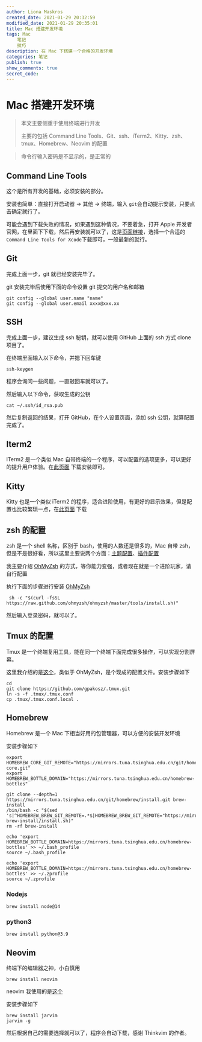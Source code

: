```yaml
---
author: Liona Maskros
created_date: 2021-01-29 20:32:59
modified_date: 2021-01-29 20:35:01
title: Mac 搭建开发环境
tags: Mac
    笔记
	技巧
description: 在 Mac 下搭建一个合格的开发环境
categories: 笔记
publish: true
show_comments: true
secret_code:
---
```


# Mac 搭建开发环境

> 本文主要侧重于使用终端进行开发
>
> 主要的包括 Command Line Tools、Git、ssh、iTerm2、Kitty、zsh、tmux、Homebrew、Neovim 的配置

> 命令行输入密码是不显示的，是正常的

## Command Line Tools

这个是所有开发的基础，必须安装的部分。

安装也简单：直接打开启动器 -> 其他 -> 终端，输入 `git`会自动提示安装，只要点击确定就行了。

可能会遇到下载失败的情况，如果遇到这种情况，不要着急，打开 Apple 开发者官网，在里面下下载，然后再安装就可以了，这是[页面链接](https://developer.apple.com/download/more/)，选择一个合适的`Command Line Tools for Xcode`下载即可，一般最新的就行。

## Git

完成上面一步，git 就已经安装完毕了。

git 安装完毕后使用下面的命令设置 git 提交的用户名和邮箱

```shell
git config --global user.name "name"
git config --global user.email xxxx@xxx.xx
```

## SSH

完成上面一步，建议生成 ssh 秘钥，就可以使用 GitHub 上面的 ssh 方式 clone 项目了。

在终端里面输入以下命令，并摁下回车键

```shell
ssh-keygen
```

程序会询问一些问题，一直敲回车就可以了。

然后输入以下命令，获取生成的公钥

```shell
cat ~/.ssh/id_rsa.pub
```

然后复制返回的结果，打开 GitHub，在个人设置页面，添加 ssh 公钥，就算配置完成了。

## Iterm2

ITerm2 是一个类似 Mac 自带终端的一个程序，可以配置的选项更多，可以更好的提升用户体验。在[此页面](https://iterm2.com/) 下载安装即可。

## Kitty

Kitty 也是一个类似 iTerm2 的程序，适合进阶使用，有更好的显示效果，但是配置也比较繁琐一点，在[此页面](https://sw.kovidgoyal.net/kitty/) 下载

## zsh 的配置

zsh 是一个 shell 名称，区别于 bash，使用的人数还是很多的，Mac 自带 zsh，但是不是很好看，所以这里主要说两个方面：[主题配置](https://github.com/ohmyzsh/ohmyzsh/wiki/Themes)、[插件配置](https://github.com/ohmyzsh/ohmyzsh/wiki/Plugins)

我主要介绍 [OhMyZsh](https://ohmyz.sh/) 的方式，等你能力变强，或者现在就是一个进阶玩家，请自行配置

执行下面的步骤进行安装 [OhMyZsh](https://ohmyz.sh/)

```shell
 sh -c "$(curl -fsSL https://raw.github.com/ohmyzsh/ohmyzsh/master/tools/install.sh)"
```

然后输入登录密码，就可以了。

## Tmux 的配置

Tmux 是一个终端复用工具，能在同一个终端下面完成很多操作，可以实现分割屏幕。

这里我介绍的是[这个](https://github.com/gpakosz/.tmux)，类似于 OhMyZsh，是个现成的配置文件。安装步骤如下

```shell
cd
git clone https://github.com/gpakosz/.tmux.git
ln -s -f .tmux/.tmux.conf
cp .tmux/.tmux.conf.local .
```

## Homebrew

Homebrew 是一个 Mac 下相当好用的包管理器，可以方便的安装开发环境

安装步骤如下

```shell
export HOMEBREW_CORE_GIT_REMOTE="https://mirrors.tuna.tsinghua.edu.cn/git/homebrew/homebrew-core.git"
export HOMEBREW_BOTTLE_DOMAIN="https://mirrors.tuna.tsinghua.edu.cn/homebrew-bottles"

git clone --depth=1 https://mirrors.tuna.tsinghua.edu.cn/git/homebrew/install.git brew-install
/bin/bash -c "$(sed 's|^HOMEBREW_BREW_GIT_REMOTE=.*$|HOMEBREW_BREW_GIT_REMOTE="https://mirrors.tuna.tsinghua.edu.cn/git/homebrew/brew.git"|g' brew-install/install.sh)"
rm -rf brew-install

echo 'export HOMEBREW_BOTTLE_DOMAIN=https://mirrors.tuna.tsinghua.edu.cn/homebrew-bottles' >> ~/.bash_profile
source ~/.bash_profile

echo 'export HOMEBREW_BOTTLE_DOMAIN=https://mirrors.tuna.tsinghua.edu.cn/homebrew-bottles' >> ~/.zprofile
source ~/.zprofile
```

### Nodejs

```shell
brew install node@14
```

### python3

```shell
brew install python@3.9
```

## Neovim

终端下的编辑器之神，小白慎用

```shell
brew install neovim
```

neovim 我使用的是[这个](https://github.com/hardcoreplayers/ThinkVim)

安装步骤如下

```shell
brew install jarvim
jarvim -g
```

然后根据自己的需要选择就可以了，程序会自动下载，感谢 Thinkvim 的作者。
